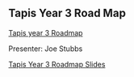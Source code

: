 ## Tapis Year 3 Road Map

[Tapis year 3 Roadmap]()

Presenter: Joe Stubbs


[Tapis Year 3 Roadmap Slides](https://docs.google.com/presentation/d/1iVt2GCA73um73NyNXrlGrNFevH6kwx_0aOW9KaM8hYM/edit#slide=id.ge5a1cf5805_0_71)

